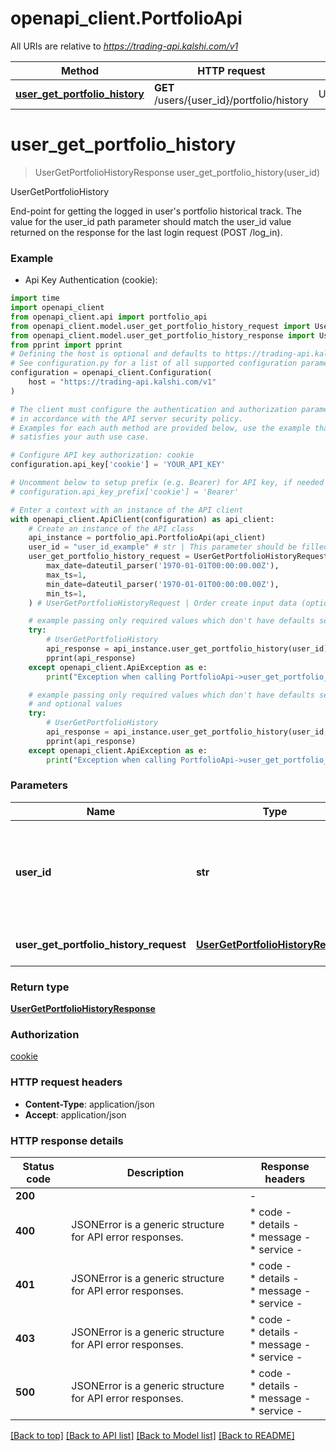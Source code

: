 # openapi_client.PortfolioApi

All URIs are relative to *https://trading-api.kalshi.com/v1*

Method | HTTP request | Description
------------- | ------------- | -------------
[**user_get_portfolio_history**](PortfolioApi.md#user_get_portfolio_history) | **GET** /users/{user_id}/portfolio/history | UserGetPortfolioHistory


# **user_get_portfolio_history**
> UserGetPortfolioHistoryResponse user_get_portfolio_history(user_id)

UserGetPortfolioHistory

End-point for getting the logged in user's portfolio historical track.  The value for the user_id path parameter should match the user_id value returned on the response for the last login request (POST /log_in).

### Example

* Api Key Authentication (cookie):
```python
import time
import openapi_client
from openapi_client.api import portfolio_api
from openapi_client.model.user_get_portfolio_history_request import UserGetPortfolioHistoryRequest
from openapi_client.model.user_get_portfolio_history_response import UserGetPortfolioHistoryResponse
from pprint import pprint
# Defining the host is optional and defaults to https://trading-api.kalshi.com/v1
# See configuration.py for a list of all supported configuration parameters.
configuration = openapi_client.Configuration(
    host = "https://trading-api.kalshi.com/v1"
)

# The client must configure the authentication and authorization parameters
# in accordance with the API server security policy.
# Examples for each auth method are provided below, use the example that
# satisfies your auth use case.

# Configure API key authorization: cookie
configuration.api_key['cookie'] = 'YOUR_API_KEY'

# Uncomment below to setup prefix (e.g. Bearer) for API key, if needed
# configuration.api_key_prefix['cookie'] = 'Bearer'

# Enter a context with an instance of the API client
with openapi_client.ApiClient(configuration) as api_client:
    # Create an instance of the API class
    api_instance = portfolio_api.PortfolioApi(api_client)
    user_id = "user_id_example" # str | This parameter should be filled with your user_id provided on log_in
    user_get_portfolio_history_request = UserGetPortfolioHistoryRequest(
        max_date=dateutil_parser('1970-01-01T00:00:00.00Z'),
        max_ts=1,
        min_date=dateutil_parser('1970-01-01T00:00:00.00Z'),
        min_ts=1,
    ) # UserGetPortfolioHistoryRequest | Order create input data (optional)

    # example passing only required values which don't have defaults set
    try:
        # UserGetPortfolioHistory
        api_response = api_instance.user_get_portfolio_history(user_id)
        pprint(api_response)
    except openapi_client.ApiException as e:
        print("Exception when calling PortfolioApi->user_get_portfolio_history: %s\n" % e)

    # example passing only required values which don't have defaults set
    # and optional values
    try:
        # UserGetPortfolioHistory
        api_response = api_instance.user_get_portfolio_history(user_id, user_get_portfolio_history_request=user_get_portfolio_history_request)
        pprint(api_response)
    except openapi_client.ApiException as e:
        print("Exception when calling PortfolioApi->user_get_portfolio_history: %s\n" % e)
```


### Parameters

Name | Type | Description  | Notes
------------- | ------------- | ------------- | -------------
 **user_id** | **str**| This parameter should be filled with your user_id provided on log_in |
 **user_get_portfolio_history_request** | [**UserGetPortfolioHistoryRequest**](UserGetPortfolioHistoryRequest.md)| Order create input data | [optional]

### Return type

[**UserGetPortfolioHistoryResponse**](UserGetPortfolioHistoryResponse.md)

### Authorization

[cookie](../README.md#cookie)

### HTTP request headers

 - **Content-Type**: application/json
 - **Accept**: application/json


### HTTP response details
| Status code | Description | Response headers |
|-------------|-------------|------------------|
**200** |  |  -  |
**400** | JSONError is a generic structure for API error responses. |  * code -  <br>  * details -  <br>  * message -  <br>  * service -  <br>  |
**401** | JSONError is a generic structure for API error responses. |  * code -  <br>  * details -  <br>  * message -  <br>  * service -  <br>  |
**403** | JSONError is a generic structure for API error responses. |  * code -  <br>  * details -  <br>  * message -  <br>  * service -  <br>  |
**500** | JSONError is a generic structure for API error responses. |  * code -  <br>  * details -  <br>  * message -  <br>  * service -  <br>  |

[[Back to top]](#) [[Back to API list]](../README.md#documentation-for-api-endpoints) [[Back to Model list]](../README.md#documentation-for-models) [[Back to README]](../README.md)

